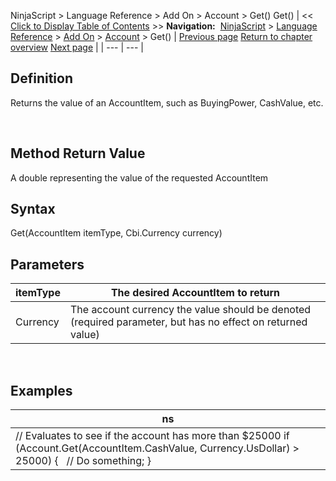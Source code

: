 ﻿
NinjaScript \> Language Reference \> Add On \> Account \> Get()
Get()
| \<\< [Click to Display Table of Contents](get.md) \>\> **Navigation:**     [NinjaScript](ninjascript-1.md) \> [Language Reference](language_reference_wip-1.md) \> [Add On](add_on-1.md) \> [Account](account_class-1.md) \> Get() | [Previous page](flatten-1.md) [Return to chapter overview](account_class-1.md) [Next page](name_account-1.md) |
| --- | --- |
## Definition
Returns the value of an AccountItem, such as BuyingPower, CashValue, etc.  

 
## Method Return Value
A double representing the value of the requested AccountItem
 
## Syntax
Get(AccountItem itemType, Cbi.Currency currency)
 
## Parameters
| itemType | The desired AccountItem to return |
| --- | --- |
| Currency | The account currency the value should be denoted (required parameter, but has no effect on returned value) |
 
## 
## Examples
| ns |
| --- |
| // Evaluates to see if the account has more than $25000 if (Account.Get(AccountItem.CashValue, Currency.UsDollar) \> 25000) {    // Do something; } |

